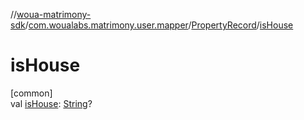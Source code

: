 //[woua-matrimony-sdk](../../../index.md)/[com.woualabs.matrimony.user.mapper](../index.md)/[PropertyRecord](index.md)/[isHouse](is-house.md)

# isHouse

[common]\
val [isHouse](is-house.md): [String](https://kotlinlang.org/api/latest/jvm/stdlib/kotlin/-string/index.html)?
